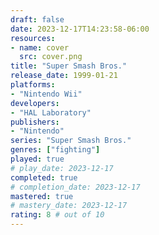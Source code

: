 ```yaml
---
draft: false
date: 2023-12-17T14:23:58-06:00
resources:
- name: cover
  src: cover.png
title: "Super Smash Bros."
release_date: 1999-01-21
platforms:
- "Nintendo Wii"
developers: 
- "HAL Laboratory"
publishers:
- "Nintendo"
series: "Super Smash Bros."
genres: ["fighting"]
played: true
# play_date: 2023-12-17
completed: true
# completion_date: 2023-12-17
mastered: true
# mastery_date: 2023-12-17
rating: 8 # out of 10
---
```


